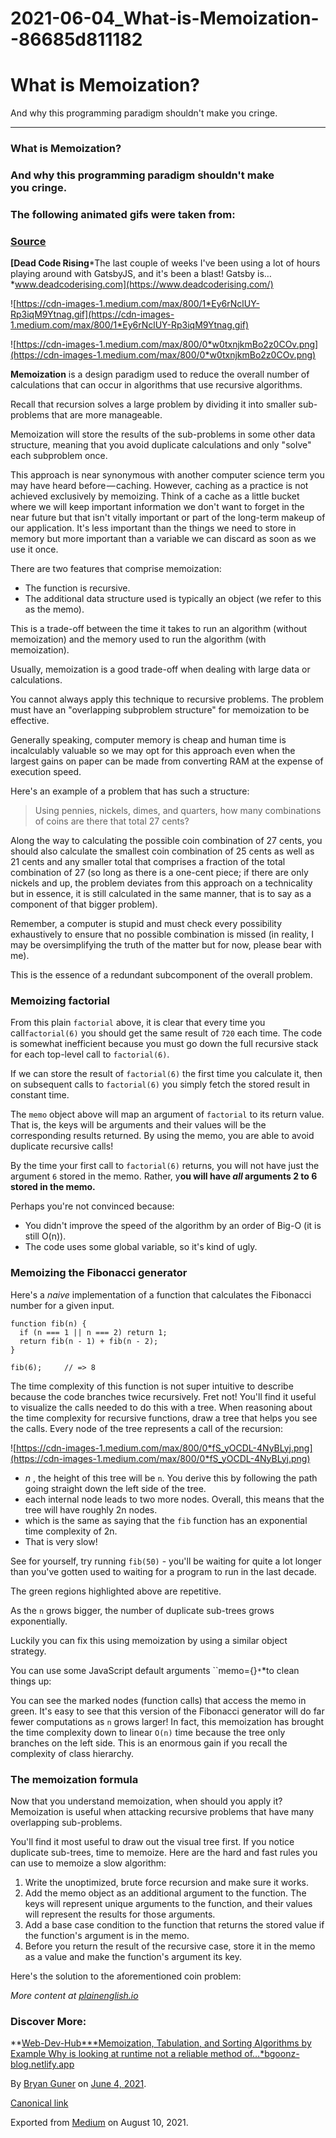 # 2021-06-04_What-is-Memoization--86685d811182

# What is Memoization?

And why this programming paradigm shouldn't make you cringe.

---

### What is Memoization?

### And why this programming paradigm shouldn't make you cringe.

### The following animated gifs were taken from:

### [Source](https://www.deadcoderising.com/2017-06-13-why-pure-functions-4-benefits-to-embrace-2/)

**[Dead Code Rising***The last couple of weeks I've been using a lot of hours playing around with GatsbyJS, and it's been a blast! Gatsby is…*www.deadcoderising.com](https://www.deadcoderising.com/)

![https://cdn-images-1.medium.com/max/800/1*Ey6rNclUY-Rp3iqM9Ytnag.gif](https://cdn-images-1.medium.com/max/800/1*Ey6rNclUY-Rp3iqM9Ytnag.gif)

![https://cdn-images-1.medium.com/max/800/0*w0txnjkmBo2z0COv.png](https://cdn-images-1.medium.com/max/800/0*w0txnjkmBo2z0COv.png)

**Memoization** is a design paradigm used to reduce the overall number of
calculations that can occur in algorithms that use recursive algorithms.

Recall that recursion solves a large problem by dividing it into smaller
sub-problems that are more manageable.

Memoization will store the results of the sub-problems in some other data structure, meaning that you avoid duplicate calculations and only "solve" each subproblem once.

This approach is near synonymous with another computer science term you may have heard before — caching. However, caching as a practice is not achieved exclusively by memoizing. Think of a cache as a little bucket where we will keep important information we don't want to forget in the near future but that isn't vitally important or part of the long-term makeup of our application. It's less important than the things we need to store in memory but more important than a variable we can discard as soon as we use it once.

There are two features that comprise memoization:

- The function is recursive.
- The additional data structure used is typically an object (we refer to this as
the memo).

This is a trade-off between the time it takes to run an algorithm (without
memoization) and the memory used to run the algorithm (with memoization).

Usually, memoization is a good trade-off when dealing with large data or
calculations.

You cannot always apply this technique to recursive problems. The problem must have an "overlapping subproblem structure" for memoization to be effective.

Generally speaking, computer memory is cheap and human time is incalculably valuable so we may opt for this approach even when the largest gains on paper can be made from converting RAM at the expense of execution speed.

Here's an example of a problem that has such a structure:

> Using pennies, nickels, dimes, and quarters, how many combinations
of coins are there that total 27 cents?
> 

Along the way to calculating the possible coin combination of 27
cents, you should also calculate the smallest coin combination of 25 cents as well as 21 cents and any smaller total that comprises a fraction of the total combination of 27 (so long as there is a one-cent piece; if there are only nickels and up, the problem deviates from this approach on a technicality but in essence, it is still calculated in the same manner, that is to say as a component of that bigger problem).

Remember, a computer is stupid and must check every possibility exhaustively to ensure that no possible combination is missed (in reality, I may be oversimplifying the truth of the matter but for now, please bear with me).

This is the essence of a redundant subcomponent of the overall problem.

### Memoizing factorial

From this plain `factorial` above, it is clear that every time you call`factorial(6)` you should get the same result of `720` each time. The code is
somewhat inefficient because you must go down the full recursive stack for each top-level call to `factorial(6)`.

If we can store the result of `factorial(6)` the first time you calculate it, then on subsequent calls to `factorial(6)` you simply fetch the stored result in constant time.

The `memo` object above will map an argument of `factorial` to its return
value. That is, the keys will be arguments and their values will be the
corresponding results returned. By using the memo, you are able to avoid
duplicate recursive calls!

By the time your first call to `factorial(6)` returns, you will not have just the argument `6` stored in the memo. Rather, y**ou will have *all* arguments 2 to 6 stored in the memo.**

Perhaps you're not convinced because:

- You didn't improve the speed of the algorithm by an order of Big-O (it is
still O(n)).
- The code uses some global variable, so it's kind of ugly.

### Memoizing the Fibonacci generator

Here's a *naive* implementation of a function that calculates the Fibonacci
number for a given input.

```
function fib(n) {
  if (n === 1 || n === 2) return 1;
  return fib(n - 1) + fib(n - 2);
}
```

```
fib(6);     // => 8
```

The time complexity of this function is not super intuitive to describe because
the code branches twice recursively. Fret not! You'll find it useful to
visualize the calls needed to do this with a tree. When reasoning about the time complexity for recursive functions, draw a tree that helps you see the calls. Every node of the tree represents a call of the recursion:

![https://cdn-images-1.medium.com/max/800/0*fS_yOCDL-4NyBLyj.png](https://cdn-images-1.medium.com/max/800/0*fS_yOCDL-4NyBLyj.png)

- *n* , the height of this tree will be `n`. You derive this by following
the path going straight down the left side of the tree.
- each internal node leads to two more nodes. Overall, this means that the tree will have roughly 2n nodes.
- which is the same as saying that the `fib` function has an exponential time complexity of 2n.
- That is very slow!

See for yourself, try running `fib(50)` - you'll be waiting for quite a lot longer than you've gotten used to waiting for a program to run in the last decade.

The green regions highlighted above are repetitive.

As the `n` grows bigger, the number of duplicate sub-trees grows exponentially.

Luckily you can fix this using memoization by using a similar object strategy.

You can use some JavaScript default arguments ``memo={}`*`*to clean things up:

You can see the marked nodes (function calls) that access the memo in green.
It's easy to see that this version of the Fibonacci generator will do far fewer
computations as `n` grows larger! In fact, this memoization has brought the time complexity down to linear `O(n)` time because the tree only branches on the left side. This is an enormous gain if you recall the complexity of class hierarchy.

### The memoization formula

Now that you understand memoization, when should you apply it? Memoization is useful when attacking recursive problems that have many overlapping sub-problems.

You'll find it most useful to draw out the visual tree first. If you notice duplicate sub-trees, time to memoize. Here are the hard and fast
rules you can use to memoize a slow algorithm:

1. Write the unoptimized, brute force recursion and make sure it works.
2. Add the memo object as an additional argument to the function. The keys will
represent unique arguments to the function, and their values will represent the results for those arguments.
3. Add a base case condition to the function that returns the stored value if
the function's argument is in the memo.
4. Before you return the result of the recursive case, store it in the memo as a
value and make the function's argument its key.

Here's the solution to the aforementioned coin problem:

*More content at* *[plainenglish.io](http://plainenglish.io/)*

### Discover More:

**[Web-Dev-Hub***Memoization, Tabulation, and Sorting Algorithms by Example Why is looking at runtime not a reliable method of…*bgoonz-blog.netlify.app](https://bgoonz-blog.netlify.app/)

By [Bryan Guner](https://medium.com/@bryanguner) on [June 4, 2021](https://medium.com/p/86685d811182).

[Canonical link](https://medium.com/@bryanguner/memoization-86685d811182)

Exported from [Medium](https://medium.com/) on August 10, 2021.
